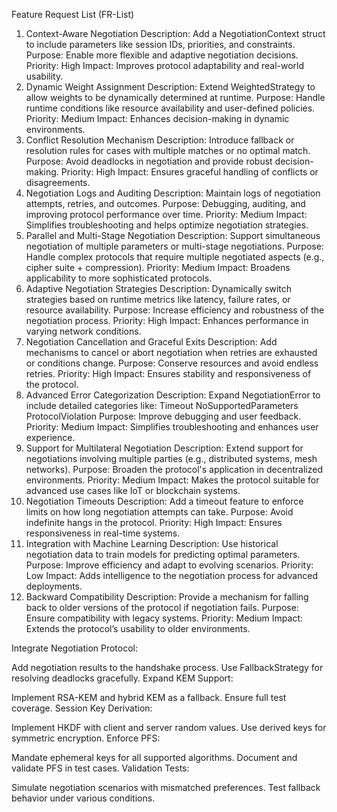 Feature Request List (FR-List)
1. Context-Aware Negotiation
Description: Add a NegotiationContext struct to include parameters like session IDs, priorities, and constraints.
Purpose: Enable more flexible and adaptive negotiation decisions.
Priority: High
Impact: Improves protocol adaptability and real-world usability.
2. Dynamic Weight Assignment
Description: Extend WeightedStrategy to allow weights to be dynamically determined at runtime.
Purpose: Handle runtime conditions like resource availability and user-defined policies.
Priority: Medium
Impact: Enhances decision-making in dynamic environments.
3. Conflict Resolution Mechanism
Description: Introduce fallback or resolution rules for cases with multiple matches or no optimal match.
Purpose: Avoid deadlocks in negotiation and provide robust decision-making.
Priority: High
Impact: Ensures graceful handling of conflicts or disagreements.
4. Negotiation Logs and Auditing
Description: Maintain logs of negotiation attempts, retries, and outcomes.
Purpose: Debugging, auditing, and improving protocol performance over time.
Priority: Medium
Impact: Simplifies troubleshooting and helps optimize negotiation strategies.
5. Parallel and Multi-Stage Negotiation
Description: Support simultaneous negotiation of multiple parameters or multi-stage negotiations.
Purpose: Handle complex protocols that require multiple negotiated aspects (e.g., cipher suite + compression).
Priority: Medium
Impact: Broadens applicability to more sophisticated protocols.
6. Adaptive Negotiation Strategies
Description: Dynamically switch strategies based on runtime metrics like latency, failure rates, or resource availability.
Purpose: Increase efficiency and robustness of the negotiation process.
Priority: High
Impact: Enhances performance in varying network conditions.
7. Negotiation Cancellation and Graceful Exits
Description: Add mechanisms to cancel or abort negotiation when retries are exhausted or conditions change.
Purpose: Conserve resources and avoid endless retries.
Priority: High
Impact: Ensures stability and responsiveness of the protocol.
8. Advanced Error Categorization
Description: Expand NegotiationError to include detailed categories like:
Timeout
NoSupportedParameters
ProtocolViolation
Purpose: Improve debugging and user feedback.
Priority: Medium
Impact: Simplifies troubleshooting and enhances user experience.
9. Support for Multilateral Negotiation
Description: Extend support for negotiations involving multiple parties (e.g., distributed systems, mesh networks).
Purpose: Broaden the protocol's application in decentralized environments.
Priority: Medium
Impact: Makes the protocol suitable for advanced use cases like IoT or blockchain systems.
10. Negotiation Timeouts
Description: Add a timeout feature to enforce limits on how long negotiation attempts can take.
Purpose: Avoid indefinite hangs in the protocol.
Priority: High
Impact: Ensures responsiveness in real-time systems.
11. Integration with Machine Learning
Description: Use historical negotiation data to train models for predicting optimal parameters.
Purpose: Improve efficiency and adapt to evolving scenarios.
Priority: Low
Impact: Adds intelligence to the negotiation process for advanced deployments.
12. Backward Compatibility
Description: Provide a mechanism for falling back to older versions of the protocol if negotiation fails.
Purpose: Ensure compatibility with legacy systems.
Priority: Medium
Impact: Extends the protocol’s usability to older environments.



Integrate Negotiation Protocol:

Add negotiation results to the handshake process.
Use FallbackStrategy for resolving deadlocks gracefully.
Expand KEM Support:

Implement RSA-KEM and hybrid KEM as a fallback.
Ensure full test coverage.
Session Key Derivation:

Implement HKDF with client and server random values.
Use derived keys for symmetric encryption.
Enforce PFS:

Mandate ephemeral keys for all supported algorithms.
Document and validate PFS in test cases.
Validation Tests:

Simulate negotiation scenarios with mismatched preferences.
Test fallback behavior under various conditions.